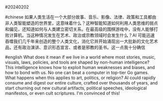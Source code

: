 #20240202

#chinese
如果人类生活在一个大部分故事、音乐、影像、法律、政策和工具都由非人类智能塑造的世界里，这意味着什么？这种智能知道如何利用人类思维的弱点和偏见，还知道如何与人类建立密切关系。在最高级的围棋游戏中，没有人能够打败计算机。当这种情况发生在艺术、政治或宗教领域时会发生什么？AI 可能迅速吞噬我们几千年来创造的整个人类文化，消化它并开始涌现出一大批新的文化艺术品，还有政治演讲、意识形态宣言、或者是邪教的圣书。这一点我十分确信

#english
What does it mean if we live in a world where most stories, music, visuals, laws, policies, and tools are shaped by non-human intelligence? This intelligence knows how to exploit human weaknesses and biases, and how to bond with us. No one can beat a computer in top-tier Go games. What happens when this applies to art, politics, or religion? AI could rapidly consume and digest our entire culture, crafted over thousands of years, and start churning out new cultural artifacts, political speeches, ideological manifestos, or even cult scriptures. I'm convinced of this!

